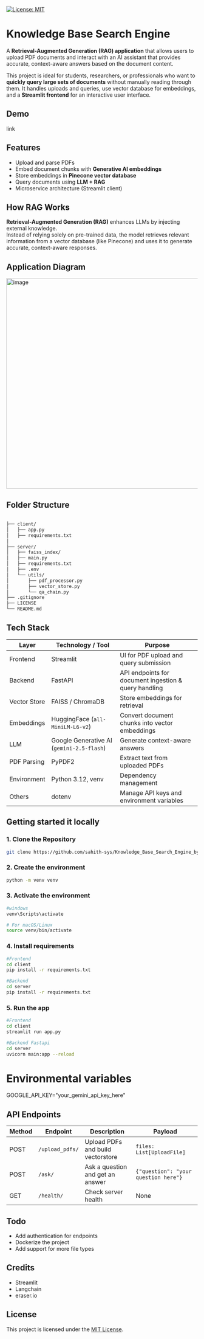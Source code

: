 [![License: MIT](https://img.shields.io/badge/License-MIT-yellow.svg)](LICENSE)

# Knowledge Base Search Engine

A **Retrieval-Augmented Generation (RAG) application** that allows users to upload PDF documents and interact with an AI assistant that provides accurate, context-aware answers based on the document content.  

This project is ideal for students, researchers, or professionals who want to **quickly query large sets of documents** without manually reading through them. It handles uploads and queries, use vector database for embeddings, and a **Streamlit frontend** for an interactive user interface.



## Demo

link

## Features

- Upload and parse PDFs  
- Embed document chunks with **Generative AI embeddings**  
- Store embeddings in **Pinecone vector database**  
- Query documents using **LLM + RAG**  
- Microservice architecture (Streamlit client)



## How RAG Works

**Retrieval-Augmented Generation (RAG)** enhances LLMs by injecting external knowledge.  
Instead of relying solely on pre-trained data, the model retrieves relevant information from a vector database (like Pinecone) and uses it to generate accurate, context-aware responses.


## Application Diagram
<img width="1600" height="554" alt="image" src="https://github.com/user-attachments/assets/19fb65e8-e1f4-486e-9810-e72608d20b1f" />


## Folder Structure

```bash

├── client/
│   ├── app.py
│   ├── requirements.txt
│
├── server/
│   ├── faiss_index/
│   ├── main.py
│   ├── requirements.txt
│   ├── .env
│   └── utils/
│       ├── pdf_processor.py
│       ├── vector_store.py
│       └── qa_chain.py
├── .gitignore
├── LICENSE
└── README.md

```

## Tech Stack

| Layer       | Technology / Tool                       | Purpose                                      |
|------------|----------------------------------------|---------------------------------------------|
| Frontend    | Streamlit                               | UI for PDF upload and query submission      |
| Backend     | FastAPI                                 | API endpoints for document ingestion & query handling |
| Vector Store| FAISS / ChromaDB                        | Store embeddings for retrieval              |
| Embeddings  | HuggingFace (`all-MiniLM-L6-v2`)       | Convert document chunks into vector embeddings |
| LLM         | Google Generative AI (`gemini-2.5-flash`) | Generate context-aware answers             |
| PDF Parsing | PyPDF2                                  | Extract text from uploaded PDFs             |
| Environment | Python 3.12, venv                       | Dependency management                        |
| Others      | dotenv                                   | Manage API keys and environment variables   |

## Getting started it locally

### 1. Clone the Repository
```bash
git clone https://github.com/sahith-sys/Knowledge_Base_Search_Engine_by_Unthinkable.git
```
### 2. Create the environment
```bash
python -m venv venv
```
### 3. Activate the environment
```bash
#windows
venv\Scripts\activate

# For macOS/Linux
source venv/bin/activate
```
### 4. Install requirements
```bash
#Frontend
cd client
pip install -r requirements.txt

#Backend
cd server
pip install -r requirements.txt
```
### 5. Run the app
```bash
#Frontend
cd client
streamlit run app.py

#Backend Fastapi
cd server
uvicorn main:app --reload
```

# Environmental variables
GOOGLE_API_KEY="your_gemini_api_key_here"

## API Endpoints

| Method | Endpoint        | Description                      | Payload                                 |
|--------|----------------|----------------------------------|----------------------------------------|
| POST   | `/upload_pdfs/` | Upload PDFs and build vectorstore | `files: List[UploadFile]`              |
| POST   | `/ask/`         | Ask a question and get an answer | `{"question": "your question here"}`  |
| GET    | `/health/`      | Check server health              | None                                   |


## Todo

- Add authentication for endpoints
- Dockerize the project
- Add support for more file types


## Credits

- Streamlit
- Langchain
- eraser.io

## License
This project is licensed under the [MIT License](LICENSE).
